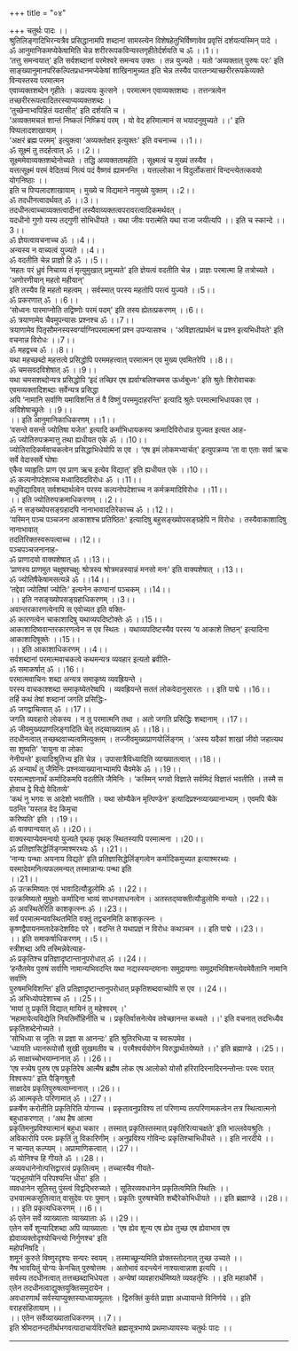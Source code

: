 +++
title = "०४"

+++
चतुर्थः पादः ।।  
श्रुतिलिङ्गादिभिरन्यत्रैव प्रसिद्धानामपि शब्दानां सामस्त्येन विशेषहेतुभिर्विष्णावेव प्रवृत्तिं दर्शयत्यस्मिन् पादे ।  
ॐ आनुमानिकमप्येकेषामिति चेन्न शरीररूपकविन्यस्तगृहीतेर्दर्शयति च ॐ ।।1।।  
‘तत्तु समन्वयात्' इति सर्वशब्दानां परमेश्वरे समन्वय उक्तः । तन्न युज्यते । यतो ‘अव्यक्तात् पुरुषः परः' इति   
साङ्ख्यानुमानपरिकल्पितप्रधानमप्येकेषां शाखिनामुच्यत इति चेन्न तस्यैव पारतन्त्र्याच्छरीररूपकेव्यक्ते विन्यस्तस्य परमात्मन   
एवाव्यक्तशब्देन गृहीतेः । कप्रत्ययः कुत्सने । परमात्मन एवाव्यक्तशब्दः । तत्तन्त्रत्वेन तच्छरीररूपत्वादितरस्याप्यव्यक्तशब्दः ।   
‘तुच्छेनाभ्वपिहितं यदासीत्' इति दर्शयति च ।   
‘अव्यक्तमचलं शान्तं निष्कलं निष्क्रियं परम् । यो वेद हरिमात्मानं स भयादनुमुच्यते ।।' इति पिप्पलादशाखायाम् ।  
‘अक्षरं ब्रह्म परमम्' इत्युक्त्वा ‘अव्यक्तोक्षर इत्युक्तः' इति वचनाच्च ।।1।।  
ॐ सूक्ष्मं तु तदर्हत्वात् ॐ ।।2।।  
सूक्ष्ममेवाव्यक्तशब्देनोच्यते । तद्धि अव्यक्ततामर्हति । सूक्ष्मत्वं च मुख्यं तस्यैव ।   
यत्तत्सूक्ष्मं परमं वेदितव्यं नित्यं पदं वैष्णवं ह्यामनन्ति । यत्तल्लोका न विदुर्लोकसारं विन्दन्त्येतत्कवयो योगनिष्ठाः ।।  
इति च पिप्पलादशाखायाम् । मुख्ये च विद्यमाने नामुख्ये युक्तम् ।।2।।  
ॐ तदधीनत्वादर्थवत् ॐ ।।3।।  
तदधीनत्वाच्चाव्यक्तत्वादीनां तस्यैवाव्यक्तत्वपरावरत्वादिकमर्थवत् ।   
यदधीनो गुणो यस्य तद्गुणी सोभिधीयते । यथा जीवः परात्मेति यथा राजा जयीत्यपि ।। इति च स्कान्दे ।।3।।  
ॐ ज्ञेयत्वावचनाच्च ॐ ।।4।।  
अन्यस्य न वाच्यत्वं युज्यते ।।4।।  
ॐ वदतीति चेन्न प्राज्ञो हि ॐ ।।5।।   
‘महतः परं ध्रुवं निचाय्य तं मृत्युमुखात् प्रमुच्यते' इति ज्ञेयत्वं वदतीति चेन्न । प्राज्ञः परमात्मा हि तत्रोच्यते । ‘अणोरणीयान् महतो महीयान्'   
इति तस्यैव हि महतो महत्वम् । सर्वस्मात् परस्य महतोपि परत्वं युज्यते ।।5।।  
ॐ प्रकरणात् ॐ ।।6।।  
‘सोध्वनः पारमाप्नोति तद्विष्णोः परमं पदम्' इति तस्य ह्येतत्प्रकरणम् ।।6।।  
ॐ त्रयाणामेव चैवमुपन्यासः प्रश्नश्च ॐ ।।7।।  
त्रयाणामेव पितृसौमनस्यस्वर्ग्याग्निपरमात्मनां प्रश्न उपन्यासश्च । ‘अविज्ञातप्रार्थनं च प्रश्न इत्यभिधीयते' इति वचनान्न विरोधः ।।7।।  
ॐ महद्वच्च ॐ ।।8।।  
यथा महच्छब्दो महत्तत्वे प्रसिद्धोपि परममहत्त्वात् परमात्मन एव मुख्य एवमितरेपि ।।8।।  
ॐ चमसवदविशेषात् ॐ ।।9।।  
यथा चमसशब्दोन्यत्र प्रसिद्धोपि ‘इदं तच्छिर एष ह्यर्वाग्बलिश्चमस ऊर्ध्वबुध्नः' इति श्रुतेः शिरोवाचकः एवमव्यक्तादिशब्दाः सर्वेन्यत्र प्रसिद्धा   
अपि ‘नामानि सर्वाणि यमाविशन्ति तं वै विष्णुं परममुदाहरन्ति' इत्यादि श्रुतेः परमात्माभिधायका एव । अविशेषाच्छ्रुतेः ।।9।।  
।। इति आनुमानिकाधिकरणम् ।।1।।  
‘वसन्ते वसन्ते ज्योतिषा यजेत' इत्यादि कर्माभिधायकस्य क्रमादिविरोधान्न युज्यत इत्यत आह-  
ॐ ज्योतिरुपक्रमात्तु तथा ह्यधीयत एके ॐ ।।10।।  
ज्योतिरादिकर्मवाचकत्वेन प्रसिद्धाभिधेयोपि स एव । ‘एष इमं लोकमभ्यार्चत्' इत्युपक्रम्य ‘ता वा एताः सर्वा ऋचः सर्वे वेदास्सर्वे घोषाः   
एकैव व्याहृतिः प्राण एव प्राण ऋच इत्येव विद्यात्' इति ह्यधीयत एके ।।10।।  
ॐ कल्पनोपदेशाच्च मध्वादिवदविरोधः ॐ ।।11।।  
मधुविद्यादिवत् सर्वशब्दार्थत्वेन परस्य कल्पनोपदेशाच्च न कर्मक्रमादिविरोधः ।।11।।  
।। इति ज्योतिरुपक्रमाधिकरणम् ।।2।।  
ॐ न सङ्ख्योपसङ्ग्रहादपि नानाभावादतिरेकाच्च ॐ ।।12।।  
‘यस्मिन् पञ्च पञ्चजना आकाशश्च प्रतिष्ठितः' इत्यादिषु बहुसङ्ख्योपसङ्ग्रहेपि न विरोधः । तस्यैवाकाशादिषु नानाभावात्   
तदतिरिक्तस्वरूपत्वाच्च ।।12।।  
पञ्चपञ्चजनानाह-  
ॐ प्राणादयो वाक्यशेषात् ॐ ।।13।।  
‘प्राणस्य प्राणमुत चक्षुषश्चक्षुः श्रोत्रस्य श्रोत्रमन्नस्यान्नं मनसो मनः' इति वाक्यशेषात् ।।13।।  
ॐ ज्योतिषैकेषामसत्यन्ने ॐ ।।14।।  
‘तद्देवा ज्योतिषां ज्योतिः' इत्यनेन काण्वानां पञ्चकम् ।।14।।  
।। इति नसङ्ख्योपसङ्ग्रहाधिकरणम् ।।3।।  
अवान्तरकारणत्वेनापि स एवोच्यत इति वक्ति-  
ॐ कारणत्वेन चाकाशादिषु यथाव्यपदिष्टोक्तेः ॐ ।।15।।  
आकाशादिष्ववान्तरकारणत्वेन स एव स्थितः । यथाव्यपदिष्टस्यैव परस्य ‘य आकाशे तिष्ठन्' इत्यादिना आकाशादिषूक्तेः ।।15।।  
।। इति आकाशाधिकरणम् ।।4।।  
सर्वशब्दानां परमात्मवाचकत्वे कथमन्यत्र व्यवहार इत्यतो ब्रवीति-  
ॐ समाकर्षात् ॐ ।।16।।  
परमात्मवाचिनः शब्दा अन्यत्र समाकृष्य व्यवह्रियन्ते ।  
परस्य वाचकाश्शब्दा समाकृष्येतरेष्वपि । व्यवह्रियन्ते सततं लोकवेदानुसारतः ।। इति पाद्मे ।।16।।  
तर्हि कथं तेषां शब्दानां जगति प्रसिद्धिः-  
ॐ जगद्वाचित्वात् ॐ ।।17।।  
जगति व्यवहारो लोकस्य । न तु परमात्मनि तथा । अतो जगति प्रसिद्धिः शब्दानाम् ।।17।।  
ॐ जीवमुख्यप्राणलिङ्गादिति चेत् तद्य्वाख्यातम् ॐ ।।18।।  
तदधीनत्वात् तच्छब्दवाच्यत्वमित्युक्तम् । तज्जीवमुख्यप्राणयोर्लिङ्गम् । ‘अस्य यदैकां शाखां जीवो जहात्यथ सा शुष्यति' ‘वायुना वा लोका   
नेनीयन्ते' इत्यादिश्रुतिभ्य इति चेन्न । उपासात्रैविध्यादिति व्याख्यातत्वात् ।।18।।  
ॐ अन्यार्थं तु जैमिनिः प्रश्नव्याख्यानाभ्यामपि चैवमेके ॐ ।।19।।  
परमात्मज्ञानार्थं कर्मादिकमपि वदतीति जैमिनिः । ‘कस्मिन् भगवो विज्ञाते सर्वमिदं विज्ञातं भवतीति । तस्मै स होवाच द्वे विद्ये वेदितव्ये'   
‘कथं नु भगवः स आदेशो भवतीति । यथा सोम्यैकेन मृत्पिण्डेन' इत्यादिप्रश्नव्याख्यानाभ्याम् । एवमपि चैके पठन्ति ‘यस्तन्न वेद किमृचा   
करिष्यति' इति ।।19।।  
ॐ वाक्यान्वयात् ॐ ।।20।।  
वाक्यस्याप्येवमन्वयो युज्यते पृथक् पृथक् स्थितस्यापि परमात्मना ।।20।।  
ॐ प्रतिज्ञासिद्धेर्लिङ्गमाश्मरथ्यः ॐ ।।21।।  
‘नान्यः पन्थाः अयनाय विद्यते' इति प्रतिज्ञासिद्धेर्लिङ्गत्वेन कर्मादिकमुच्यत इत्याश्मरथ्यः । यस्मादेवमनित्यफलमन्यत् तस्मान्नान्यः पन्था इति   
।।21।।  
ॐ उत्क्रमिष्यतः एवं भावादित्यौडुलोमिः ॐ ।।22।।  
उत्क्रमिष्यतो मुमुक्षोः कर्मादिना भाव्यं साधनसाधनत्वेन । अतस्तद्य्वक्तीत्यौडुलोमिः मन्यते ।।22।।  
ॐ अवस्थितेरिति काशकृत्स्नः ॐ ।।23।।  
सर्वं परमात्मन्यवस्थितमिति वक्तुं तद्वचनमिति काशकृत्स्नः ।   
कृष्णद्वैपायनमतादेकदेशविदः परे । वदन्ति ते यथाप्रज्ञं न विरोधः कथञ्चन ।। इति पाद्मे ।।23।।  
।। इति समाकर्षाधिकरणम् ।।5।।  
स्त्रीशब्दा अपि तस्मिन्नेवेत्याह-  
ॐ प्रकृतिश्च प्रतिज्ञादृष्टान्तानुपरोधात् ॐ ।।24।।  
‘हन्तैतमेव पुरुषं सर्वाणि नामान्यभिवदन्ति यथा नद्यस्स्यन्दमानाः समुद्रायणाः समुद्रमभिविशन्त्येवमेवैतानि नामानि सर्वाणि   
पुरुषमभिविशन्ति' इति प्रतिज्ञादृष्टान्तानुपरोधात् प्रकृतिशब्दवाच्योपि स एव ।।24।।  
ॐ अभिध्योपदेशाच्च ॐ ।।25।।  
‘मायां तु प्रकृतिं विद्यात् मायिनं तु महेश्वरम् ।'   
‘महामायेत्यविद्येति नियतिर्मोहिनीति च । प्रकृतिर्वासनेत्येव तवेच्छानन्त कथ्यते ।।' इति वचनात् तदभिध्यैव प्रकृतिशब्देनोच्यते ।  
‘सोभिध्या स जूतिः स प्रज्ञा स आनन्दः' इति श्रुतिरभिध्या च स्वरूपमेव ।   
‘ध्यायति ध्यानरूपोसौ सुखी सुखमतीव च । परमैश्वर्ययोगेन विरुद्धार्थतयेष्यते ।।' इति ब्रह्माण्डे ।।25।।  
ॐ साक्षाच्चोभयाम्नानात् ॐ ।।26।।  
‘एष स्त्र्येष पुरुष एष प्रकृतिरेष आत्मैष ब्रह्मैष लोक एष आलोको योसौ हरिरादिरनादिरनन्तोन्तः परमः परात् विश्वरूपः' इति पैङ्गिश्रुतौ   
साक्षादेव प्रकृतिपुरुषत्वाम्नानात् ।।26।।  
ॐ आत्मकृतेः परिणामात् ॐ ।।27।।  
प्रकर्षेण करोतीति प्रकृतिरिति योगाच्च । प्रकृतावनुप्रविश्य तां परिणाम्य तत्परिणामकत्वेन तत्र स्थित्वात्मनो बहुधाकरणात् । ‘अथ हैष आत्मा   
प्रकृतिमनुप्रविश्यात्मानं बहुधा चकार । तस्मात् प्रकृतिस्तस्मात् प्रकृतिरित्याचक्षते' इति भाल्लवेयश्रुतिः ।  
अविकारोपि परमः प्रकृतिं तु विकारिणीम् । अनुप्रविश्य गोविन्दः प्रकृतिश्चाभिधीयते ।। इति नारदीये ।।  
न चान्यत् कल्प्यम् । अप्रामाणिकत्वात् ।।27।।  
ॐ योनिश्च हि गीयते ॐ ।।28।।  
अव्यवधानेनोत्पत्तिद्वारत्वं प्रकृतित्वम् । तच्चास्यैव गीयते-  
‘यद्भूतयोनिं परिपश्यन्ति धीरा' इति ।   
व्यवधानेन सूतिस्तु पुंस्त्वं विद्वद्भिरुच्यते । सूतिरव्यवधानेन प्रकृतित्वमिति स्थितिः ।।  
उभयात्मकसूतित्वात् वासुदेवः परः पुमान् । प्रकृतिः पुरुषश्चेति शब्दैरेकोभिधीयते ।। इति ब्रह्माण्डे ।।28।।  
।। इति प्रकृत्यधिकरणम् ।।6।।  
ॐ एतेन सर्वे व्याख्याताः व्याख्याताः ॐ ।।29।।  
एतेन सर्वे शून्यादिशब्दा अपि व्याख्याताः । ‘एष ह्येव शून्य एष ह्येव तुच्छ एष ह्येवाभाव एष ह्येवाव्यक्तोदृश्योचिन्त्यो निर्गुणश्च' इति   
महोपनिषदि ।  
शमूनं कुरुते विष्णुरदृश्यः सन्परः स्वयम् । तस्माच्छून्यमिति प्रोक्तस्तोदनात् तुच्छ उच्यते ।।  
नैष भावयितुं योग्यः केनचित् पुरुषोत्तमः । अतोभावं वदन्त्येनं नाश्यत्वान्नाश इत्यपि ।।  
सर्वस्य तदधीनत्वात् तत्तच्छब्दाभिधेयता । अन्येषां व्यवहारार्थमिष्यते व्यवहर्तृभिः ।। इति महाकौर्मे ।  
एतेन तदधीनत्वाद्युक्तयुक्तिसमुदायेन ।   
अवधारणार्थं सर्वस्याप्युक्तस्याध्यायमूलतः । द्विरुक्तिं कुर्वते प्राज्ञा अध्यायान्ते विनिर्णये ।। इति वराहसंहितायाम् ।।  
।। एतेन सर्वेव्याख्याताधिकरणम् ।।7।।    
इति श्रीमदानन्दतीर्थभगवत्पादाचार्यविरचिते ब्रह्मसूत्रभाष्ये प्रथमाध्यायस्यः चतुर्थः पादः ।।  
******************************  